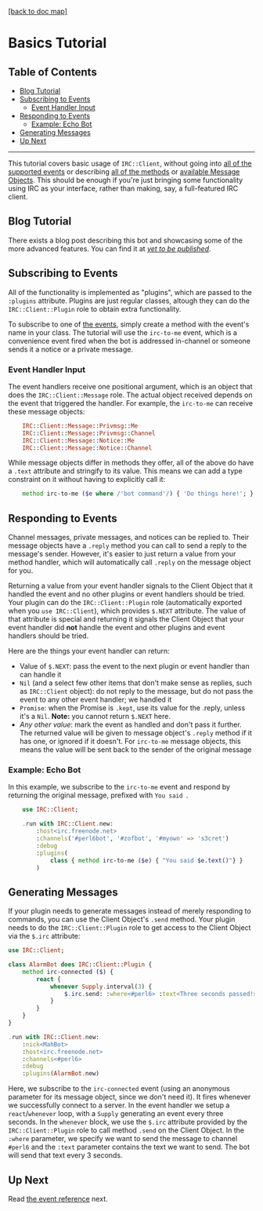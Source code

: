 [[back to doc map]](README.md)

# Basics Tutorial

## Table of Contents

- [Blog Tutorial](#blog-tutorial)
- [Subscribing to Events](#subscribing-to-events)
    - [Event Handler Input](#event-handler-input)
- [Responding to Events](#responding-to-events)
    - [Example: Echo Bot](#example-echo-bot)
- [Generating Messages](#generating-messages)
- [Up Next](#up-next)

----

This tutorial covers basic usage of `IRC::Client`, without going into
[all of the supported events](02-event-reference.md) or describing
[all of the methods](03-method-reference.md) or [available Message
Objects](04-message-objects.md). This should be enough
if you're just bringing some functionality using IRC as your interface, rather
than making, say, a full-featured IRC client.

## Blog Tutorial

There exists a blog post describing this bot and showcasing some of the
more advanced features. You can find it at [*yet to be published*](#).

## Subscribing to Events

All of the functionality is implemented as "plugins", which are passed to
the `:plugins` attribute. Plugins are just regular classes, altough they can
do the `IRC::Client::Plugin` role to obtain extra functionality.

To subscribe to one of [the events](02-event-reference.md), simply create a
method with the event's name in your class. The tutorial will use the
`irc-to-me` event, which is a convenience event fired when the bot is addressed
in-channel or someone sends it a notice or a private message.

### Event Handler Input

The event handlers receive one positional argument, which is an object that
does the `IRC::Client::Message` role. The actual object received depends on the
event that triggered the handler. For example, the `irc-to-me` can receive
these message objects:

```raku
    IRC::Client::Message::Privmsg::Me
    IRC::Client::Message::Privmsg::Channel
    IRC::Client::Message::Notice::Me
    IRC::Client::Message::Notice::Channel
```

While message objects differ in methods they offer, all of the above do have
a `.text` attribute and stringify to its value. This means we can add a type
constraint on it without having to explicitly call it:

```raku
    method irc-to-me ($e where /'bot command'/) { 'Do things here!'; }
```

## Responding to Events

Channel messages, private messages, and notices can be replied to. Their
message objects have a `.reply` method you can call to send a reply to the
message's sender. However, it's easier to just return a value from your method
handler, which will automatically call `.reply` on the message object for you.

Returning a value from your event handler signals to the Client Object that
it handled the event and no other plugins or event handlers should be tried.
Your plugin can do the `IRC::Client::Plugin` role (automatically exported
when you `use IRC::Client`), which provides `$.NEXT` attribute. The value
of that attribute is special and returning it signals the Client Object
that your event handler did **not** handle the event and other plugins and
event handlers should be tried.

Here are the things your event handler can return:

* Value of `$.NEXT`: pass the event to the next plugin or event handler than can
handle it
* `Nil` (and a select few other items that don't make sense as replies, such as
`IRC::Client` object): do not reply to the message, but do not pass the event to
any other event handler; we handled it
* `Promise`: when the Promise is `.kept`, use its value for the .reply, unless
it's a `Nil`. **Note:** you cannot return `$.NEXT` here.
* *Any other value*: mark the event as handled and don't pass it further. The
returned value will be given to message object's `.reply` method if
it has one, or ignored if it doesn't. For `irc-to-me` message objects, this
means the value will be sent back to the sender of the original message

### Example: Echo Bot

In this example, we subscribe to the `irc-to-me` event and respond by returning
the original message, prefixed with `You said `.

```raku
    use IRC::Client;

    .run with IRC::Client.new:
        :host<irc.freenode.net>
        :channels('#perl6bot', '#zofbot', '#myown' => 's3cret')
        :debug
        :plugins(
            class { method irc-to-me ($e) { "You said $e.text()"} }
        )
```

## Generating Messages

If your plugin needs to generate messages instead of merely responding to
commands, you can use the Client Object's `.send` method. Your plugin needs
to do the `IRC::Client::Plugin` role to get access to the Client Object via
the `$.irc` attribute:

```raku
use IRC::Client;

class AlarmBot does IRC::Client::Plugin {
    method irc-connected ($) {
        react {
            whenever Supply.interval(3) {
                $.irc.send: :where<#perl6> :text<Three seconds passed!>;
            }
        }
    }
}

.run with IRC::Client.new:
    :nick<MahBot>
    :host<irc.freenode.net>
    :channels<#perl6>
    :debug
    :plugins(AlarmBot.new)
```

Here, we subscribe to the `irc-connected` event (using an anonymous parameter
for its message object, since we don't need it). It fires whenever we
successfully connect to a server. In the event handler we setup a
`react`/`whenever` loop, with a `Supply` generating an event every three
seconds. In the `whenever` block, we use the `$.irc` attribute provided
by the `IRC::Client::Plugin` role to call method `.send` on the Client Object.
In the `:where` parameter, we specify we want to send the message to
channel `#perl6` and the `:text` parameter contains the text we want to send.
The bot will send that text every 3 seconds.

## Up Next

Read [the event reference](02-event-reference.md) next.
